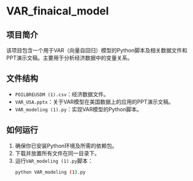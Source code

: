# VAR_finaical_model

## 项目简介
该项目包含一个用于VAR（向量自回归）模型的Python脚本及相关数据文件和PPT演示文稿。主要用于分析经济数据中的变量关系。

## 文件结构
- `POILBREUSDM (1).csv`：经济数据文件。
- `VAR_USA.pptx`：关于VAR模型在美国数据上的应用的PPT演示文稿。
- `VAR_modeling (1).py`：实现VAR模型的Python脚本。

## 如何运行
1. 确保你已安装Python环境及所需的依赖包。
2. 下载并放置所有文件在同一目录下。
3. 运行`VAR_modeling (1).py`脚本：
   ```sh
   python VAR_modeling (1).py
